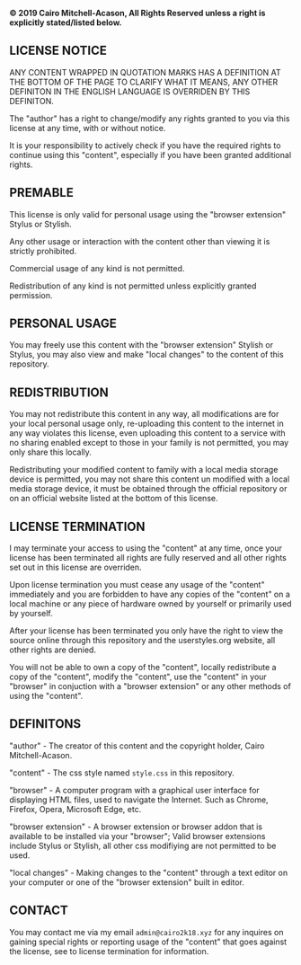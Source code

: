 **© 2019 Cairo Mitchell-Acason, All Rights Reserved unless a right is explicitly stated/listed below.**


## LICENSE NOTICE

ANY CONTENT WRAPPED IN QUOTATION MARKS HAS A DEFINITION AT THE BOTTOM OF THE PAGE TO CLARIFY WHAT IT MEANS, ANY OTHER DEFINITON IN THE ENGLISH LANGUAGE IS OVERRIDEN BY THIS DEFINITON.

The "author" has a right to change/modify any rights granted to you via this license at any time, with or without notice.

It is your responsibility to actively check if you have the required rights to continue using this "content", especially if you have been granted additional rights.



## PREMABLE

This license is only valid for personal usage using the "browser extension" Stylus or Stylish.

Any other usage or interaction with the content other than viewing it is strictly prohibited.

Commercial usage of any kind is not permitted.

Redistribution of any kind is not permitted unless explicitly granted permission.



## PERSONAL USAGE

You may freely use this content with the "browser extension" Stylish or Stylus, you may also view and make "local changes" to the content of this repository.



## REDISTRIBUTION

You may not redistribute this content in any way, all modifications are for your local personal usage only, re-uploading this content to the internet in any way violates this license, even uploading this content to a service with no sharing enabled except to those in your family is not permitted, you may only share this locally. 

Redistributing your modified content to family with a local media storage device is permitted, you may not share this content un modified with a local media storage device, it must be obtained through the official repository or on an official website listed at the bottom of this license.



## LICENSE TERMINATION

I may terminate your access to using the "content" at any time, once your license has been terminated all rights are fully reserved and all other rights set out in this license are overriden.

Upon license termination you must cease any usage of the "content" immediately and you are forbidden to have any copies of the "content" on a local machine or any piece of hardware owned by yourself or primarily used by yourself.

After your license has been terminated you only have the right to view the source online through this repository and the userstyles.org website, all other rights are denied.

You will not be able to own a copy of the "content", locally redistribute a copy of the "content", modify the "content", use the "content" in your "browser" in conjuction with a "browser extension" or any other methods of using the "content".



## DEFINITONS

"author" - The creator of this content and the copyright holder, Cairo Mitchell-Acason.

"content" - The css style named `style.css` in this repository.

"browser" - A computer program with a graphical user interface for displaying HTML files, used to navigate the Internet. Such as Chrome, Firefox, Opera, Microsoft Edge, etc.

"browser extension" - A browser extension or browser addon that is available to be installed via your "browser"; Valid browser extensions include Stylus or Stylish, all other css modifiying are not permitted to be used.

"local changes" - Making changes to the "content" through a text editor on your computer or one of the "browser extension" built in editor.



## CONTACT

You may contact me via my email `admin@cairo2k18.xyz` for any inquires on gaining special rights or reporting usage of the "content" that goes against the license, see to license termination for information.
